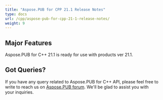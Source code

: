 ```yaml
---
title: "Aspose.PUB for CPP 21.1 Release Notes"
type: docs
url: /cpp/aspose-pub-for-cpp-21-1-release-notes/
weight: 9
---
```


## Major Features
Aspose.PUB for C++ 21.1 is ready for use with products ver 21.1.

## Got Queries?
If you have any query related to Aspose.PUB for C++ API, please feel free to write to reach us on [Aspose.PUB forum](https://forum.aspose.com/c/pub/). We'll be glad to assist you with your inquiries.
